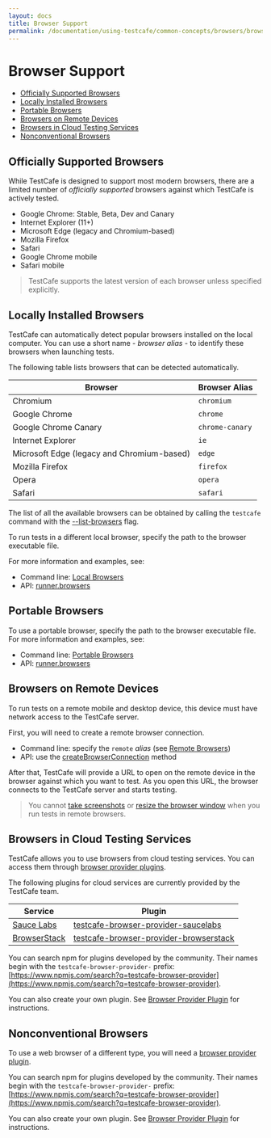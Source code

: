 ```yaml
---
layout: docs
title: Browser Support
permalink: /documentation/using-testcafe/common-concepts/browsers/browser-support.html
---
```

# Browser Support

* [Officially Supported Browsers](#officially-supported-browsers)
* [Locally Installed Browsers](#locally-installed-browsers)
* [Portable Browsers](#portable-browsers)
* [Browsers on Remote Devices](#browsers-on-remote-devices)
* [Browsers in Cloud Testing Services](#browsers-in-cloud-testing-services)
* [Nonconventional Browsers](#nonconventional-browsers)

## Officially Supported Browsers

While TestCafe is designed to support most modern browsers, there are a limited number
of *officially supported* browsers against which TestCafe is actively tested.

* Google Chrome: Stable, Beta, Dev and Canary
* Internet Explorer (11+)
* Microsoft Edge (legacy and Chromium-based)
* Mozilla Firefox
* Safari
* Google Chrome mobile
* Safari mobile

> TestCafe supports the latest version of each browser unless specified explicitly.

## Locally Installed Browsers

TestCafe can automatically detect popular browsers installed on the local computer.
You can use a short name - *browser alias* - to identify these browsers when launching tests.

The following table lists browsers that can be detected automatically.

Browser                                    | Browser Alias
------------------------------------------ | -------------------
Chromium                                   | `chromium`
Google Chrome                              | `chrome`
Google Chrome Canary                       | `chrome-canary`
Internet Explorer                          | `ie`
Microsoft Edge (legacy and Chromium-based) | `edge`
Mozilla Firefox                            | `firefox`
Opera                                      | `opera`
Safari                                     | `safari`

The list of all the available browsers can be obtained by calling the `testcafe` command
with the [--list-browsers](../../command-line-interface.md#-b---list-browsers) flag.

To run tests in a different local browser, specify the path to the browser executable file.

For more information and examples, see:

* Command line: [Local Browsers](../../command-line-interface.md#local-browsers)
* API: [runner.browsers](../../programming-interface/runner.md#browsers)

## Portable Browsers

To use a portable browser, specify the path to the browser executable file. For more information and examples, see:

* Command line: [Portable Browsers](../../command-line-interface.md#portable-browsers)
* API: [runner.browsers](../../programming-interface/runner.md#browsers)

## Browsers on Remote Devices

To run tests on a remote mobile and desktop device, this device must have network access to the TestCafe server.

First, you will need to create a remote browser connection.

* Command line: specify the `remote` *alias* (see [Remote Browsers](../../command-line-interface.md#remote-browsers))
* API: use the [createBrowserConnection](../../programming-interface/testcafe.md#createbrowserconnection) method

After that, TestCafe will provide a URL to open on the remote device in the browser against which you want to test.
As you open this URL, the browser connects to the TestCafe server and starts testing.

> You cannot [take screenshots](../../../test-api/actions/take-screenshot.md) or [resize the browser window](../../../test-api/actions/resize-window.md) when you run tests in remote browsers.

## Browsers in Cloud Testing Services

TestCafe allows you to use browsers from cloud testing services. You can access them through [browser provider plugins](../../../extending-testcafe/browser-provider-plugin/).

The following plugins for cloud services are currently provided by the TestCafe team.

Service                              | Plugin
------------------------------------ | -------------------
[Sauce Labs](https://saucelabs.com/)          | [testcafe-browser-provider-saucelabs](https://www.npmjs.com/package/testcafe-browser-provider-saucelabs)
[BrowserStack](https://www.browserstack.com/) | [testcafe-browser-provider-browserstack](https://www.npmjs.com/package/testcafe-browser-provider-browserstack)

You can search npm for plugins developed by the community. Their names begin with the `testcafe-browser-provider-` prefix: [https://www.npmjs.com/search?q=testcafe-browser-provider](https://www.npmjs.com/search?q=testcafe-browser-provider).

You can also create your own plugin. See [Browser Provider Plugin](../../../extending-testcafe/browser-provider-plugin/README.md) for instructions.

## Nonconventional Browsers

To use a web browser of a different type, you will need a [browser provider plugin](../../../extending-testcafe/browser-provider-plugin/README.md).

You can search npm for plugins developed by the community. Their names begin with the `testcafe-browser-provider-` prefix: [https://www.npmjs.com/search?q=testcafe-browser-provider](https://www.npmjs.com/search?q=testcafe-browser-provider).

You can also create your own plugin. See [Browser Provider Plugin](../../../extending-testcafe/browser-provider-plugin/README.md) for instructions.
